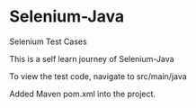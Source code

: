 # Selenium-Java
Selenium Test Cases


This is a self learn journey of Selenium-Java

To view the test code, navigate to src/main/java

Added Maven pom.xml into the project.


